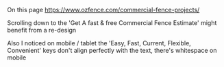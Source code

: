 On this page https://www.ozfence.com/commercial-fence-projects/

Scrolling down to the 'Get A fast & free Commercial Fence Estimate' might benefit from a re-design

Also I noticed on mobile / tablet the 'Easy, Fast, Current, Flexible, Convenient' keys don't align perfectly with the text, there's whitespace on mobile
